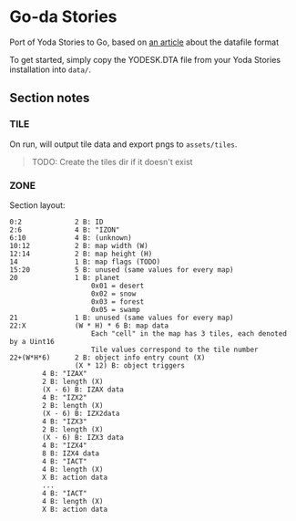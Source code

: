 # Go-da Stories

Port of Yoda Stories to Go, based on [an article](https://www.gamedeveloper.com/programming/reverse-engineering-the-binary-data-format-for-star-wars-yoda-stories) about the datafile format

To get started, simply copy the YODESK.DTA file from your Yoda Stories installation into `data/`.


## Section notes

### TILE
On run, will output tile data and export pngs to `assets/tiles`.

> TODO: Create the tiles dir if it doesn't exist

### ZONE

Section layout:
```
0:2 			2 B: ID
2:6 			4 B: "IZON"
6:10			4 B: (unknown)
10:12			2 B: map width (W)
12:14			2 B: map height (H)
14				1 B: map flags (TODO)
15:20			5 B: unused (same values for every map)
20				1 B: planet
					0x01 = desert
					0x02 = snow
					0x03 = forest
					0x05 = swamp
21				1 B: unused (same values for every map)
22:X			(W * H) * 6 B: map data
					Each "cell" in the map has 3 tiles, each denoted by a Uint16
					Tile values correspond to the tile number
22+(W*H*6)		2 B: object info entry count (X)
				(X * 12) B: object triggers
		4 B: "IZAX"
		2 B: length (X)
		(X - 6) B: IZAX data
		4 B: "IZX2"
		2 B: length (X)
		(X - 6) B: IZX2data
		4 B: "IZX3"
		2 B: length (X)
		(X - 6) B: IZX3 data
		4 B: "IZX4"
		8 B: IZX4 data
		4 B: "IACT"
		4 B: length (X)
		X B: action data
		...
		4 B: "IACT"
		4 B: length (X)
		X B: action data
```

